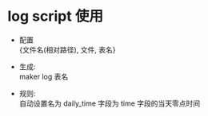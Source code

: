 # log script 使用

* 配置  
    {文件名(相对路径), 文件, 表名}  

* 生成:  
    maker log 表名  

* 规则:  
    自动设置名为 daily_time 字段为 time 字段的当天零点时间

